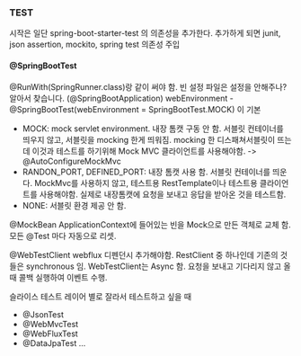 
### TEST

시작은 일단 spring-boot-starter-test 의 의존성을 추가한다.
추가하게 되면 junit, json assertion, mockito, spring test 의존성 주입

#### @SpringBootTest

@RunWith(SpringRunner.class)랑 같이 써야 함.
빈 설정 파일은 설정을 안해주나? 알아서 찾습니다. (@SpringBootApplication)
webEnvironment - @SpringBootTest(webEnvironment = SpringBootTest.MOCK) 이 기본
- MOCK: mock servlet environment. 내장 톰캣 구동 안 함.
  서블릿 컨테이너를 띄우지 않고, 서블릿을 mocking 한게 띄워짐. mocking 한 디스패쳐서블릿이 뜨는데 이것과 테스트를 하기위해
  Mock MVC 클라이언트를 사용해야함. -> @AutoConfigureMockMvc
- RANDON_PORT, DEFINED_PORT: 내장 톰캣 사용 함.
  서블릿 컨테이너를 띄운다. MockMvc를 사용하지 않고, 테스트용 RestTemplate이나 테스트용 클라이언트를 사용해야함.
  실제로 내장톰캣에 요청을 보내고 응답을 받아온 것을 테스트함.
- NONE: 서블릿 환경 제공 안 함.

@MockBean
ApplicationContext에 들어있는 빈을 Mock으로 만든 객체로 교체 함.
모든 @Test 마다 자동으로 리셋.

@WebTestClient
webflux 디펜던시 추가해야함. RestClient 중 하나인데 기존의 것들은 synchronous 임. 
WebTestClient는 Async 함. 요청을 보내고 기다리지 않고 올 때 콜백 실행하여 이벤트 수행.

슬라이스 테스트
레이어 별로 잘라서 테스트하고 싶을 때
- @JsonTest
- @WebMvcTest
- @WebFluxTest
- @DataJpaTest
...

